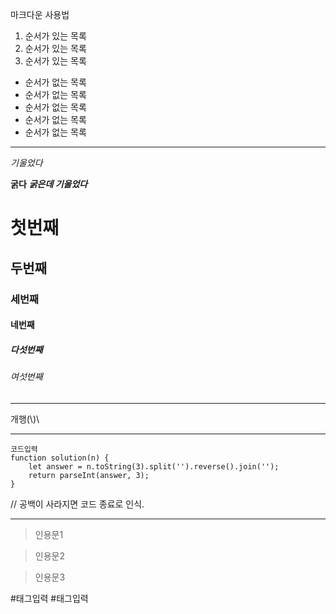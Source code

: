 마크다운 사용법
1. 순서가 있는 목록
2. 순서가 있는 목록
3. 순서가 있는 목록

- 순서가 없는 목록
- 순서가 없는 목록
- 순서가 없는 목록
- 순서가 없는 목록
- 순서가 없는 목록

---

_기울었다_

**굵다**
**_굵은데 기울었다_**

# 첫번째
## 두번째
### 세번째
#### 네번째
##### 다섯번째
###### 여섯번째

---

개행(\\)\\

---

```
코드입력
function solution(n) {
    let answer = n.toString(3).split('').reverse().join('');
    return parseInt(answer, 3);
}
```

// 공백이 사라지면 코드 종료로 인식.

---

> 인용문1

> 인용문2

> 인용문3

#태그입력 #태그입력
